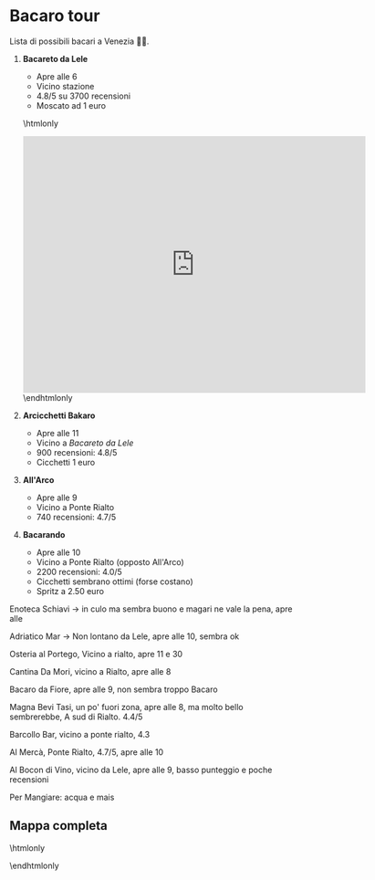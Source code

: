 # Bacaro tour

Lista di possibili bacari a Venezia 🍷🚀️.

1. **Bacareto da Lele**
	- Apre alle 6
	- Vicino stazione
	- 4.8/5 su 3700 recensioni
	- Moscato ad 1 euro
	
	\htmlonly 
	<iframe src="https://www.google.com/maps/embed?pb=!1m18!1m12!1m3!1d2799.6026845596607!2d12.319134715556524!3d45.43750997910067!2m3!1f0!2f0!3f0!3m2!1i1024!2i768!4f13.1!3m3!1m2!1s0x477eb1c7cf5ef7dd%3A0xb4bd78e16e2a57c3!2sBacareto%20da%20Lele!5e0!3m2!1sit!2sit!4v1651605650666!5m2!1sit!2sit" width="600" height="450" style="border:0;" allowfullscreen="" loading="lazy" referrerpolicy="no-referrer-when-downgrade"></iframe>
	\endhtmlonly

2. **Arcicchetti Bakaro**
	- Apre alle 11
	- Vicino a *Bacareto da Lele*
	- 900 recensioni: 4.8/5
	- Cicchetti 1 euro
3. **All'Arco**
	- Apre alle 9
	- Vicino a Ponte Rialto
	- 740 recensioni: 4.7/5
4. **Bacarando**
	- Apre alle 10
	- Vicino a Ponte Rialto (opposto All'Arco)
	- 2200 recensioni: 4.0/5
	- Cicchetti sembrano ottimi (forse costano)
	- Spritz a 2.50 euro
	



Enoteca Schiavi -> in culo ma sembra buono e magari ne vale la pena, apre alle 

Adriatico Mar -> Non lontano da Lele, apre alle 10, sembra ok

Osteria al Portego, Vicino a rialto, apre 11 e 30

Cantina Da Mori, vicino a Rialto, apre alle 8

Bacaro da Fiore, apre alle 9, non sembra troppo Bacaro

Magna Bevi Tasi, un po' fuori zona, apre alle 8, ma molto bello sembrerebbe, A sud di Rialto. 4.4/5

Barcollo Bar, vicino a ponte rialto, 4.3

Al Mercà, Ponte Rialto, 4.7/5, apre alle 10

Al Bocon di Vino,  vicino da Lele, apre alle 9, basso punteggio e poche recensioni



Per Mangiare: acqua e mais

## Mappa completa
\htmlonly 
<div id="map"></div>
\endhtmlonly
	
	

